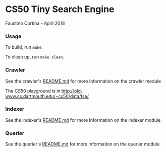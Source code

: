 # CS50 Tiny Search Engine

Faustino Cortina - April 2018

### Usage
To build, run `make`.

To clean up, run `make clean`.

### Crawler
See the crawler's [README.md](crawler/README.md) for more information on the crawler module

The CS50 playground is in <http://old-www.cs.dartmouth.edu/~cs50/data/tse/>

### Indexer
See the indexer's [README.md](indexer/README.md) for more information on the indexer module

### Querier
See the querier's [README.md](querier/README.md) for more information on the querier module
